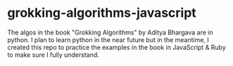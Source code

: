 # grokking-algorithms-javascript

The algos in the book "Grokking Algorithms" by Aditya Bhargava are in python. I plan to learn python in the near future but in the meantime, I created this repo to practice the examples in the book in JavaScript & Ruby to make sure I fully understand.